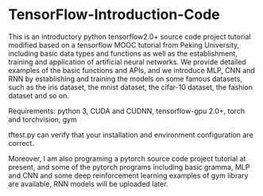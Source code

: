 # TensorFlow-Introduction-Code
This is an introductory python tensorflow2.0+ source code project tutorial modified based on a tensorflow MOOC tutorial from Peking University,
including basic data types and functions as well as the establishment, training and application of artificial neural networks. 
We provide detailed examples of the basic functions and APIs, and we introduce MLP, CNN and RNN by establishing and training the models on some famous datasets, 
such as the iris dataset, the mnist dataset, the cifar-10 dataset, the fashion dataset and so on.

Requirements:
python 3,
CUDA and CUDNN,
tensorflow-gpu 2.0+,
torch and torchvision,
gym

tftest.py can verify that your installation and environment configuration are correct.

Moreover, I am also programing a pytorch source code project tutorial at present, and some of the pytorch programs including basic gramma, MLP and CNN and some deep reinforcement learning examples of gym library are available, RNN models will be uploaded later.

